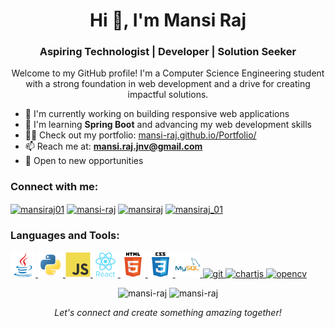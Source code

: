 <h1 align="center">Hi 👋, I'm Mansi Raj</h1>
<h3 align="center">Aspiring Technologist | Developer | Solution Seeker</h3>
<p align="center">Welcome to my GitHub profile! I'm a Computer Science Engineering student with a strong foundation in web development and a drive for creating impactful solutions.</p>

- 🔭 I'm currently working on building responsive web applications
- 🌱 I'm learning **Spring Boot** and advancing my web development skills
- 👨‍💻 Check out my portfolio: [mansi-raj.github.io/Portfolio/](https://mansi-raj.github.io/Portfolio/)
- 📫 Reach me at: **mansi.raj.jnv@gmail.com**
- 💼 Open to new opportunities

<h3 align="left">Connect with me:</h3>
<p align="left">
<a href="https://linkedin.com/in/mansiraj01" target="blank"><img align="center" src="https://raw.githubusercontent.com/rahuldkjain/github-profile-readme-generator/master/src/images/icons/Social/linked-in-alt.svg" alt="mansiraj01" height="30" width="40" /></a>
<a href="https://stackoverflow.com/users/mansi-raj" target="blank"><img align="center" src="https://raw.githubusercontent.com/rahuldkjain/github-profile-readme-generator/master/src/images/icons/Social/stack-overflow.svg" alt="mansi-raj" height="30" width="40" /></a>
<a href="https://www.leetcode.com/mansiraj" target="blank"><img align="center" src="https://raw.githubusercontent.com/rahuldkjain/github-profile-readme-generator/master/src/images/icons/Social/leet-code.svg" alt="mansiraj" height="30" width="40" /></a>
<a href="https://discord.gg/mansiraj_01" target="blank"><img align="center" src="https://raw.githubusercontent.com/rahuldkjain/github-profile-readme-generator/master/src/images/icons/Social/discord.svg" alt="mansiraj_01" height="30" width="40" /></a>
</p>

<h3 align="left">Languages and Tools:</h3>
<p align="left"> 
<a href="https://www.java.com" target="_blank" rel="noreferrer"> <img src="https://raw.githubusercontent.com/devicons/devicon/master/icons/java/java-original.svg" alt="java" width="40" height="40"/> </a>
<a href="https://www.python.org" target="_blank" rel="noreferrer"> <img src="https://raw.githubusercontent.com/devicons/devicon/master/icons/python/python-original.svg" alt="python" width="40" height="40"/> </a>
<a href="https://developer.mozilla.org/en-US/docs/Web/JavaScript" target="_blank" rel="noreferrer"> <img src="https://raw.githubusercontent.com/devicons/devicon/master/icons/javascript/javascript-original.svg" alt="javascript" width="40" height="40"/> </a>
<a href="https://reactjs.org/" target="_blank" rel="noreferrer"> <img src="https://raw.githubusercontent.com/devicons/devicon/master/icons/react/react-original-wordmark.svg" alt="react" width="40" height="40"/> </a>
<a href="https://www.w3.org/html/" target="_blank" rel="noreferrer"> <img src="https://raw.githubusercontent.com/devicons/devicon/master/icons/html5/html5-original-wordmark.svg" alt="html5" width="40" height="40"/> </a>
<a href="https://www.w3schools.com/css/" target="_blank" rel="noreferrer"> <img src="https://raw.githubusercontent.com/devicons/devicon/master/icons/css3/css3-original-wordmark.svg" alt="css3" width="40" height="40"/> </a>
<a href="https://www.mysql.com/" target="_blank" rel="noreferrer"> <img src="https://raw.githubusercontent.com/devicons/devicon/master/icons/mysql/mysql-original-wordmark.svg" alt="mysql" width="40" height="40"/> </a>
<a href="https://git-scm.com/" target="_blank" rel="noreferrer"> <img src="https://www.vectorlogo.zone/logos/git-scm/git-scm-icon.svg" alt="git" width="40" height="40"/> </a>
<a href="https://www.chartjs.org" target="_blank" rel="noreferrer"> <img src="https://www.chartjs.org/media/logo-title.svg" alt="chartjs" width="40" height="40"/> </a>
<a href="https://opencv.org/" target="_blank" rel="noreferrer"> <img src="https://www.vectorlogo.zone/logos/opencv/opencv-icon.svg" alt="opencv" width="40" height="40"/> </a>
</p>

<div align="center">
  <img src="https://github-readme-stats.vercel.app/api/top-langs?username=mansi-raj&show_icons=true&locale=en&layout=compact&theme=dark" alt="mansi-raj" />
  <img src="https://github-readme-stats.vercel.app/api?username=mansi-raj&show_icons=true&locale=en&theme=dark" alt="mansi-raj" />
</div>

<p align="center">
  <i>Let's connect and create something amazing together!</i>
</p>
